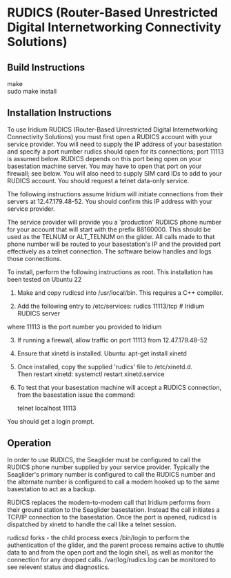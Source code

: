 # RUDICS (Router-Based Unrestricted Digital Internetworking Connectivity Solutions)

## Build Instructions

make\
sudo make install

## Installation Instructions

To use Iridium RUDICS (Router-Based Unrestricted Digital
Internetworking Connectivity Solutions) you must first open a RUDICS
account with your service provider.  You will need to supply the IP
address of your basestation and specify a port number rudics should
open for its connections; port 11113 is assumed below.  RUDICS depends
on this port being open on your basestation machine server. You may
have to open that port on your firewall; see below. You will also need
to supply SIM card IDs to add to your RUDICS account.  You should
request a telnet data-only service.

The following instructions assume Iridium will initiate connections
from their servers at 12.47.179.48-52. You should confirm this IP address
with your service provider.

The service provider will provide you a 'production' RUDICS phone
number for your account that will start with the prefix 88160000.
This should be used as the TELNUM or ALT_TELNUM on the glider.  All
calls made to that phone number will be routed to your basestation's
IP and the provided port effectively as a telnet connection.  The
software below handles and logs those connections.

To install, perform the following instructions as root. This
installation has been tested on Ubuntu 22

1) Make and copy rudicsd into /usr/local/bin. This requires a C++ compiler. 

2) Add the following entry to /etc/services:
      rudics  11113/tcp         # Iridium RUDICS server 
	  
where 11113 is the port number you provided to Iridium

3) If running a firewall, allow traffic on port 11113 from 12.47.179.48-52 

4) Ensure that xinetd is installed.  Ubuntu: apt-get install xinetd
 
5) Once installed, copy the supplied 'rudics' file to /etc/xinetd.d.  
   Then restart xinetd:
       systemctl restart xinetd.service

6) To test that your basestation machine will accept a RUDICS
connection, from the basestation issue the command:

	 telnet localhost 11113

You should get a login prompt.

## Operation

In order to use RUDICS, the Seaglider must be configured to call the
RUDICS phone number supplied by your service provider.  Typically the
Seaglider's primary number is configured to call the RUDICS number and
the alternate number is configured to call a modem hooked up to the
same basestation to act as a backup.

RUDICS replaces the modem-to-modem call that Iridium performs from
their ground station to the Seaglider basestation.  Instead the call
initiates a TCP/IP connection to the basestation.  Once the port is
opened, rudicsd is dispatched by xinetd to handle the call like a
telnet session.

rudicsd forks - the child process execs /bin/login to perform the
authentication of the glider, and the parent process remains active to
shuttle data to and from the open port and the login shell, as well as
monitor the connection for any dropped calls. /var/log/rudics.log can
be monitored to see relevent status and diagnostics.



